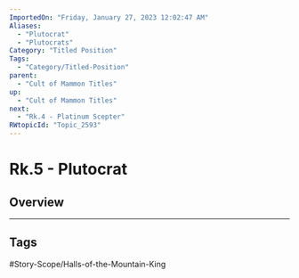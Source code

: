 ```yaml
---
ImportedOn: "Friday, January 27, 2023 12:02:47 AM"
Aliases:
  - "Plutocrat"
  - "Plutocrats"
Category: "Titled Position"
Tags:
  - "Category/Titled-Position"
parent:
  - "Cult of Mammon Titles"
up:
  - "Cult of Mammon Titles"
next:
  - "Rk.4 - Platinum Scepter"
RWtopicId: "Topic_2593"
---
```

# Rk.5 - Plutocrat
## Overview

---
## Tags
#Story-Scope/Halls-of-the-Mountain-King

